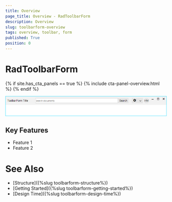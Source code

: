 ```yaml
---
title: Overview
page_title: Overview - RadToolbarForm
description: Overview
slug: toolbarform-overview
tags: overview, toolbar, form
published: True
position: 0 
---
```


# RadToolbarForm
 

{% if site.has_cta_panels == true %}
{% include cta-panel-overview.html %}
{% endif %}

![WinForms RadToolbarForm Overview](images/toolbarform-overview001.png)

## Key Features

* Feature 1
* Feature 2


# See Also

* [Structure]({%slug toolbarform-structure%})
* [Getting Started]({%slug  toolbarform-getting-started%})
* [Design Time]({%slug  toolbarform-design-time%})

